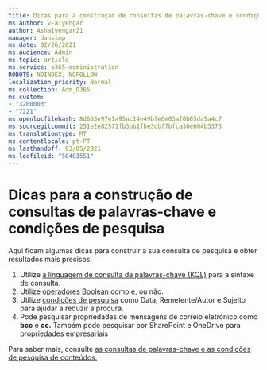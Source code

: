 ```yaml
---
title: Dicas para a construção de consultas de palavras-chave e condições de pesquisa
ms.author: v-aiyengar
author: AshaIyengar21
manager: dansimp
ms.date: 02/26/2021
ms.audience: Admin
ms.topic: article
ms.service: o365-administration
ROBOTS: NOINDEX, NOFOLLOW
localization_priority: Normal
ms.collection: Adm_O365
ms.custom:
- "3200003"
- "7221"
ms.openlocfilehash: 8d653e97e1a95ac14e49bfe6e03af0b65da5a4c7
ms.sourcegitcommit: 251e2e82571fb3bb1fbe3dbf7bfca30e004b3373
ms.translationtype: MT
ms.contentlocale: pt-PT
ms.lasthandoff: 03/05/2021
ms.locfileid: "50483551"
---
```

# <a name="tips-for-building-keyword-queries-and-search-conditions"></a>Dicas para a construção de consultas de palavras-chave e condições de pesquisa

Aqui ficam algumas dicas para construir a sua consulta de pesquisa e obter resultados mais precisos:

1. Utilize [a linguagem de consulta de palavras-chave (KQL)](https://go.microsoft.com/fwlink/?linkid=2101591) para a sintaxe de consulta.
1. Utilize [operadores Boolean](https://go.microsoft.com/fwlink/?linkid=2101592) como e, ou não.
1. Utilize [condições de pesquisa](https://go.microsoft.com/fwlink/?linkid=2102410) como Data, Remetente/Autor e Sujeito para ajudar a reduzir a procura.
1. Pode pesquisar propriedades de mensagens de correio eletrónico como **bcc** e **cc.** Também pode pesquisar por SharePoint e OneDrive para propriedades empresariais

Para saber mais, consulte [as consultas de palavras-chave e as condições de pesquisa de conteúdos.](https://go.microsoft.com/fwlink/?linkid=2102411)
